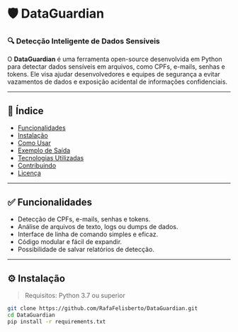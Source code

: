 # 🛡️ DataGuardian

### 🔍 Detecção Inteligente de Dados Sensíveis

O **DataGuardian** é uma ferramenta open-source desenvolvida em Python para detectar dados sensíveis em arquivos, como CPFs, e-mails, senhas e tokens. Ele visa ajudar desenvolvedores e equipes de segurança a evitar vazamentos de dados e exposição acidental de informações confidenciais.

---

## 📌 Índice

- [Funcionalidades](#funcionalidades)
- [Instalação](#instalação)
- [Como Usar](#como-usar)
- [Exemplo de Saída](#exemplo-de-saída)
- [Tecnologias Utilizadas](#tecnologias-utilizadas)
- [Contribuindo](#contribuindo)
- [Licença](#licença)

---

## ✅ Funcionalidades

- Detecção de CPFs, e-mails, senhas e tokens.
- Análise de arquivos de texto, logs ou dumps de dados.
- Interface de linha de comando simples e eficaz.
- Código modular e fácil de expandir.
- Possibilidade de salvar relatórios de detecção.

---

## ⚙️ Instalação

> Requisitos: Python 3.7 ou superior

```bash
git clone https://github.com/RafaFelisberto/DataGuardian.git
cd DataGuardian
pip install -r requirements.txt
